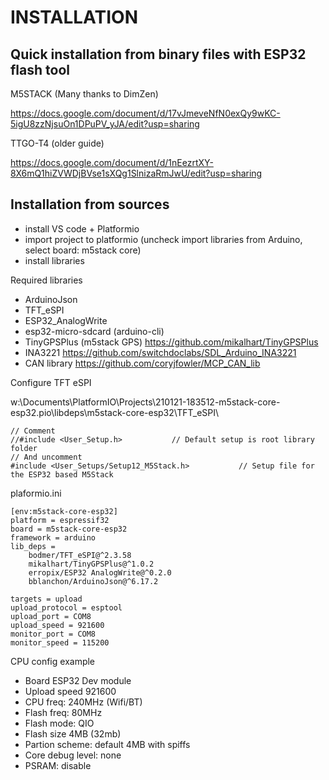 # INSTALLATION

## Quick installation from binary files with ESP32 flash tool

M5STACK (Many thanks to DimZen)

https://docs.google.com/document/d/17vJmeveNfN0exQy9wKC-5igU8zzNjsuOn1DPuPV_yJA/edit?usp=sharing

TTGO-T4 (older guide)

https://docs.google.com/document/d/1nEezrtXY-8X6mQ1hiZVWDjBVse1sXQg1SlnizaRmJwU/edit?usp=sharing

## Installation from sources
- install VS code + Platformio
- import project to platformio (uncheck import libraries from Arduino, select board: m5stack core)
- install libraries

Required libraries

- ArduinoJson
- TFT_eSPI
- ESP32_AnalogWrite
- esp32-micro-sdcard (arduino-cli)
- TinyGPSPlus (m5stack GPS) https://github.com/mikalhart/TinyGPSPlus
- INA3221 https://github.com/switchdoclabs/SDL_Arduino_INA3221
- CAN library https://github.com/coryjfowler/MCP_CAN_lib

Configure TFT eSPI

w:\Documents\PlatformIO\Projects\210121-183512-m5stack-core-esp32\.pio\libdeps\m5stack-core-esp32\TFT_eSPI\
```  
// Comment
//#include <User_Setup.h>           // Default setup is root library folder
// And uncomment
#include <User_Setups/Setup12_M5Stack.h>           // Setup file for the ESP32 based M5Stack
```  

plaformio.ini
```  
[env:m5stack-core-esp32]
platform = espressif32
board = m5stack-core-esp32
framework = arduino
lib_deps = 
	bodmer/TFT_eSPI@^2.3.58
	mikalhart/TinyGPSPlus@^1.0.2
	erropix/ESP32 AnalogWrite@^0.2.0
	bblanchon/ArduinoJson@^6.17.2

targets = upload
upload_protocol = esptool
upload_port = COM8
upload_speed = 921600
monitor_port = COM8
monitor_speed = 115200
```  

CPU config example
- Board ESP32 Dev module
- Upload speed 921600
- CPU freq: 240MHz (Wifi/BT)
- Flash freq: 80MHz
- Flash mode: QIO
- Flash size 4MB (32mb)
- Partion scheme: default 4MB with spiffs
- Core debug level: none
- PSRAM: disable
